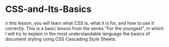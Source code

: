 # CSS-and-Its-Basics
n this lesson, you will learn what CSS is, what it is for, and how to use it correctly. This is a basic lesson from the series "For the youngest", in which I will try to explain in the most understandable language the basics of document styling using CSS Cascading Style Sheets.
